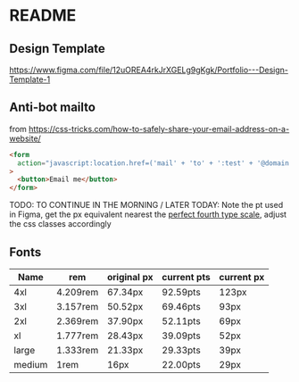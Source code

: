 # README

## Design Template

https://www.figma.com/file/12uOREA4rkJrXGELg9gKgk/Portfolio---Design-Template-1

## Anti-bot mailto

from <https://css-tricks.com/how-to-safely-share-your-email-address-on-a-website/>

```html
<form
  action="javascript:location.href=('mail' + 'to' + ':test' + '@domain.com')"
>
  <button>Email me</button>
</form>
```

TODO: TO CONTINUE IN THE MORNING / LATER TODAY: Note the pt used in Figma, get the px equivalent nearest the [perfect fourth type scale](https://typescale.com/), adjust the css classes accordingly

## Fonts

| Name   | rem      | original px | current pts | current px |
| ------ | -------- | ----------- | ----------- | ---------- |
| 4xl    | 4.209rem | 67.34px     | 92.59pts    | 123px      |
| 3xl    | 3.157rem | 50.52px     | 69.46pts    | 93px       |
| 2xl    | 2.369rem | 37.90px     | 52.11pts    | 69px       |
| xl     | 1.777rem | 28.43px     | 39.09pts    | 52px       |
| large  | 1.333rem | 21.33px     | 29.33pts    | 39px       |
| medium | 1rem     | 16px        | 22.00pts    | 29px       |
